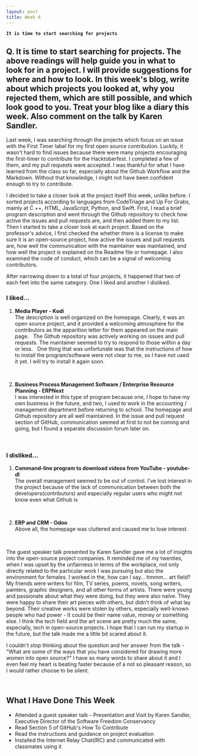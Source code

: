 ```yaml
---
layout: post
title: Week 6
---
```


**`It is time to start searching for projects`**

## Q. It is time to start searching for projects. The above readings will help guide you in what to look for in a project. I will provide suggestions for where and how to look. In this week's blog, write about which projects you looked at, why you rejected them, which are still possible, and which look good to you. Treat your blog like a diary this week. Also comment on the talk by Karen Sandler.

Last week, I was searching through the projects which focus on an issue with the First Timer label for my first open source contribution. Luckily, it wasn't hard to find issues because there were many projects encouraging the first-timer to contribute for the Hacktoberfest. I completed a few of them, and my pull requests were accepted. I was thankful for what I have learned from the class so far, especially about the Github Workflow and the Markdown. Without that knowledge, I might not have been confident enough to try to contribute.

I decided to take a closer look at the project itself this week, unlike before. I sorted projects according to languages from CodeTriage and Up For Grabs, mainly at C ++, HTML, JavaScript, Python, and Swift. First, I read a brief program description and went through the Github repository to check how active the issues and pull requests are, and then added them to my list. Then I started to take a closer look at each project. Based on the professor's advice, I first checked the whether there is a license to make sure it is an open-source project, how active the issues and pull requests are, how well the communication with the maintainer was maintained, and how well the project is explained on the Readme file or homepage.  I also examined the code of conduct, which can be a signal of welcoming contributors.

After narrowing down to a total of four projects, it happened that two of each feet into the same category. One I liked and another I disliked.


### I liked...
1. **Media Player - Kodi**  
The description is well organized on the homepage. Clearly, it was an open source project, and it provided a welcoming atmosphere for the contributors as the apparition letter for them appeared on the main page. 
&nbsp;
The Github repository was actively working on issues and pull requests. The maintainer seemed to try to respond to those within a day or less.
&nbsp;
One thing that was unfortunate was that the instructions of how to install the program/software were not clear to me, so I have not used it yet. I will try to install it again soon.

&nbsp;

2. **Business Process Management Software / Enterprise Resource Planning - ERPNext**  
I was interested in this type of program because one, I hope to have my own business in the future, and two, I used to work in the accounting / management department before returning to school. The homepage and Github repository are all well maintained. In the issue and pull request section of GitHub, communication seemed at first to not be coming and going, but I found a separate discussion forum later on.  

&nbsp;
&nbsp;

### I disliked...
1. **Command-line program to download videos from YouTube - youtube-dl**  
The overall management seemed to be out of control. I've lost interest in the project because of the lack of communication between both the developers(contributors) and especially regular users who might not know even what Github is

&nbsp;

2. **ERP and CRM - Odoo**  
Above all, the homepage was cluttered and caused me to lose interest.

&nbsp;
&nbsp;

The guest speaker talk presented by Karen Sandler gave me a lot of insights into the open-source project companies. It reminded me of my twenties, when I was upset by the unfairness in terms of the workplace, not only directly related to the particular work I was pursuing but also the environment for females. I worked in the, how can I say… hmmm… art field? My friends were writers for film, TV series, poems, novels, song writers, painters, graphic designers, and all other forms of artists. There were young and passionate about what they were doing, but they were also naïve. They were happy to share their art pieces with others, but didn't think of what lay beyond. Their creative works were stolen by others, especially well-known people who had power - It could be their name value, money or something else. I think the tech field and the art scene are pretty much the same, especially, tech in open-source projects. I hope that I can run my startup in the future, but the talk made me a little bit scared about it. 

I couldn't stop thinking about the question and her answer from the talk - "What are some of the ways that you have considered for drawing more women into open source?" I have so many words to share about it and I even feel my heart is beating faster because of a not so pleasant reason, so I would rather choose to be silent. 


&nbsp;
&nbsp;
&nbsp;

## What I Have Done This Week
- Attended a guest speaker talk - Presentation and Visit by Karen Sandler, Executive Director of the Software Freedom Conservancy  
- Read Section 5 of GitHub's How To Contribute  
- Read the instructions and guidance on project evaluation  
- Installed the Internet Relay Chat(IRC) and communicated with classmates using it  

